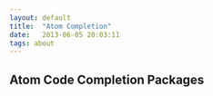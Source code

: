 ```yaml
---
layout: default
title:  "Atom Completion"
date:   2013-06-05 20:03:11
tags: about
---
```

## Atom Code Completion Packages